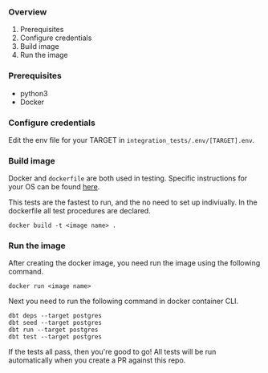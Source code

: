 ### Overview
1. Prerequisites
1. Configure credentials
1. Build image
1. Run the image


### Prerequisites
- python3
- Docker

### Configure credentials
Edit the env file for your TARGET in `integration_tests/.env/[TARGET].env`.

### Build image

Docker and `dockerfile` are both used in testing. Specific instructions for your OS can be found [here](https://docs.docker.com/get-docker/).

This tests are the fastest to run, and the no need to set up indiviually. In the dockerfile all test procedures are declared.

```shell
docker build -t <image name> .
```

### Run the image

After creating the docker image, you need run the image using the following command.
```shell
docker run <image name>
```

Next you need to run the following command in docker container CLI.

```shell
dbt deps --target postgres
dbt seed --target postgres
dbt run --target postgres
dbt test --target postgres
```

If the tests all pass, then you're good to go! All tests will be run automatically when you create a PR against this repo.